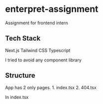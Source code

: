 # enterpret-assignment

Assignment for frontend intern

## Tech Stack

Next.js
Tailwind CSS
Typescript

I tried to avoid any component library

## Structure

App has 2 only pages. 1. index.tsx 2. 404.tsx

In index.tsx
